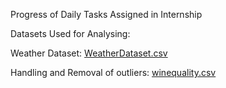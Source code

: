 Progress of Daily Tasks Assigned in Internship



Datasets Used for Analysing:

Weather Dataset:
[WeatherDataset.csv](https://github.com/user-attachments/files/16101077/WeatherDataset.csv)

Handling and Removal of outliers:
[winequality.csv](https://github.com/user-attachments/files/16128455/winequality.csv)
